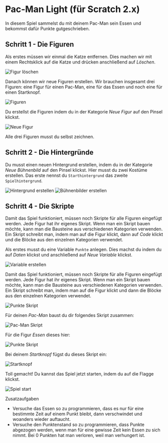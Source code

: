# Pac-Man Light (für Scratch 2.x)

In diesem Spiel sammelst du mit deinem Pac-Man sein Essen und bekommst dafür Punkte gutgeschrieben.

## Schritt 1 - Die Figuren

Als erstes müssen wir einmal die Katze entfernen. Dies machen wir mit einem Rechtsklick auf die Katze und drücken anschließend auf _Löschen_.

![Figur löschen](images/Figur_loeschen.jpg)

Danach können wir neue Figuren erstellen. Wir brauchen insgesamt drei Figuren: eine Figur für einen Pac-Man, eine für das Essen und noch eine für einen Startknopf.

![Figuren](images/Figuren.jpg)

Du erstellst die Figuren indem du in der Kategorie _Neue Figur_ auf den Pinsel klickst.

![Neue Figur](images/Figur_erstellen.jpg)

Alle drei Figuren musst du selbst zeichnen.

## Schritt 2 - Die Hintergründe

Du musst einen neuen Hintergrund erstellen, indem du in der Kategorie _Neue Bühnenbild_ auf den Pinsel klickst. Hier musst du zwei Kostüme erstellen. Das erste nennst du ```Starthintergrund``` das zweite ```Spielhintergrund```.

![Hintergrund erstellen](images/Hintergrund_erstellen.jpg)
![Bühnenbilder erstellen](images/Kostueme.jpg)

## Schritt 4 - Die Skripte

Damit das Spiel funktioniert, müssen noch Skripte für alle Figuren eingefügt werden. Jede Figur hat ihr eigenes Skript. Wenn man ein Skript bauen möchte, kann man die Bausteine aus verschiedenen Kategorien verwenden. Ein Skript schreibt man, indem man auf die Figur klickt, dann auf _Code_ klickt und die Blöcke aus den einzelnen Kategorien verwendet.

Als erstes musst du eine Variable ```Punkte``` anlegen. Dies machst du indem du auf _Daten_ klickst und anschließend auf _Neue Variable_ klickst.

![Variable erstellen](images/Variable_erstellen.jpg)

Damit das Spiel funktioniert, müssen noch Skripte für alle Figuren eingefügt werden. Jede Figur hat ihr eigenes Skript. Wenn man ein Skript bauen möchte, kann man die Bausteine aus verschiedenen Kategorien verwenden. Ein Skript schreibt man, indem man auf die Figur klickt und dann die Blöcke aus den einzelnen Kategorien verwendet.

![Punkte Skript](images/Bloecke.jpg)

Für deinen _Pac-Man_ baust du dir folgendes Skript zusammen:

![Pac-Man Skript](images/Pac-Man.jpg)

Für die Figur _Essen_ dieses hier:

![Punkte Skript](images/Essen_Script.jpg)

Bei deinem _Startknopf_ fügst du dieses Skript ein:

![Startknopf](images/Startknopf.jpg)

Toll gemacht! Du kannst das Spiel jetzt starten, indem du auf die Flagge klickst.

![Spiel start](images/Spiel_start.jpg)

Zusatzaufgaben

* Versuche das Essen so zu programmieren, dass es nur für eine bestimmte Zeit auf einem Punkt bleibt, dann verschwindet und woanders wieder auftaucht.
* Versuche den Punktenstand so zu programmieren, dass Punkte abgezogen werden, wenn man für eine gewisse Zeit kein Essen zu sich nimmt. Bei 0 Punkten hat man verloren, weil man verhungert ist.